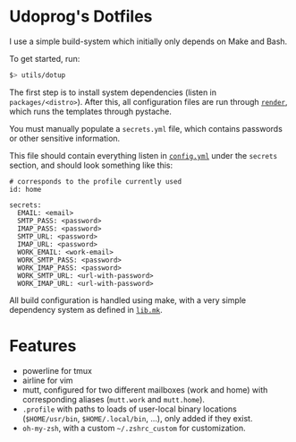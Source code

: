 # Udoprog's Dotfiles

I use a simple build-system which initially only depends on Make and Bash.

To get started, run:

```bash
$> utils/dotup
```

The first step is to install system dependencies (listen in `packages/<distro>`).
After this, all configuration files are run through [`render`](/bin/render), which runs the
templates through pystache.

You must manually populate a `secrets.yml` file, which contains passwords or other sensitive
information.

This file should contain everything listen in [`config.yml`](/config.yml) under the `secrets`
section, and should look something like this:

```
# corresponds to the profile currently used
id: home

secrets:
  EMAIL: <email>
  SMTP_PASS: <password>
  IMAP_PASS: <password>
  SMTP_URL: <password>
  IMAP_URL: <password>
  WORK_EMAIL: <work-email>
  WORK_SMTP_PASS: <password>
  WORK_IMAP_PASS: <password>
  WORK_SMTP_URL: <url-with-password>
  WORK_IMAP_URL: <url-with-password>
```

All build configuration is handled using make, with a very simple dependency system as defined in
[`lib.mk`](/lib.mk).

# Features

* powerline for tmux
* airline for vim
* mutt, configured for two different mailboxes (work and home) with corresponding aliases
  (`mutt.work` and `mutt.home`).
* `.profile` with paths to loads of user-local binary locations (`$HOME/usr/bin`,
  `$HOME/.local/bin`, ...), only added if they exist.
* `oh-my-zsh`, with a custom `~/.zshrc_custom` for customization.
